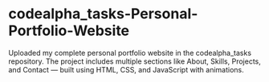 # codealpha_tasks-Personal-Portfolio-Website
Uploaded my complete personal portfolio website in the codealpha_tasks repository. The project includes multiple sections like About, Skills, Projects, and Contact — built using HTML, CSS, and JavaScript with animations.
